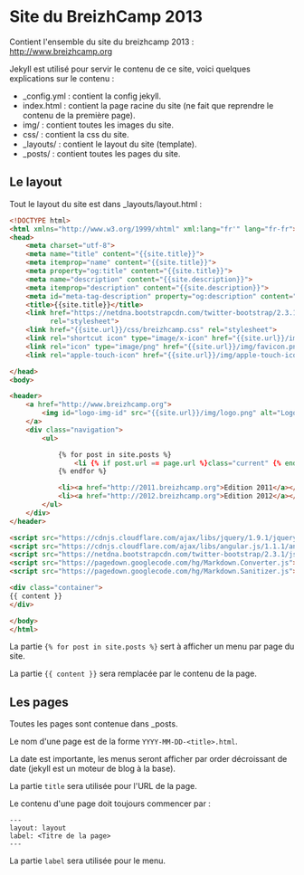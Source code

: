 # Site du BreizhCamp 2013

Contient l'ensemble du site du breizhcamp 2013 : http://www.breizhcamp.org

Jekyll est utilisé pour servir le contenu de ce site, voici quelques explications sur le contenu :
 * _config.yml : contient la config jekyll.
 * index.html : contient la page racine du site (ne fait que reprendre le contenu de la première page).
 * img/ : contient toutes les images du site.
 * css/ : contient la css du site.
 * _layouts/ : contient le layout du site (template).
 * _posts/ : contient toutes les pages du site.

## Le layout

Tout le layout du site est dans _layouts/layout.html :

```html
<!DOCTYPE html>
<html xmlns="http://www.w3.org/1999/xhtml" xml:lang="fr'" lang="fr-fr">
<head>
    <meta charset="utf-8">
    <meta name="title" content="{{site.title}}">
    <meta itemprop="name" content="{{site.title}}">
    <meta property="og:title" content="{{site.title}}">
    <meta name="description" content="{{site.description}}">
    <meta itemprop="description" content="{{site.description}}">
    <meta id="meta-tag-description" property="og:description" content="{{site.description}}">
    <title>{{site.title}}</title>
    <link href="https://netdna.bootstrapcdn.com/twitter-bootstrap/2.3.1/css/bootstrap-combined.min.css"
          rel="stylesheet">
    <link href="{{site.url}}/css/breizhcamp.css" rel="stylesheet">
    <link rel="shortcut icon" type="image/x-icon" href="{{site.url}}/img/favicon.ico" />
    <link rel="icon" type="image/png" href="{{site.url}}/img/favicon.png"/>
    <link rel="apple-touch-icon" href="{{site.url}}/img/apple-touch-icon.png"/>

</head>
<body>

<header>
    <a href="http://www.breizhcamp.org">
        <img id="logo-img-id" src="{{site.url}}/img/logo.png" alt="Logo" class="sites-logo ">
    </a>
    <div class="navigation">
        <ul>

            {% for post in site.posts %}
                <li {% if post.url == page.url %}class="current" {% endif %}><a href="{{site.url}}/{{post.url}}">{{post.label}}</a></li>
            {% endfor %}

            <li><a href="http://2011.breizhcamp.org">Edition 2011</a></li>
            <li><a href="http://2012.breizhcamp.org">Edition 2012</a></li>
        </ul>
    </div>
</header>

<script src="https://cdnjs.cloudflare.com/ajax/libs/jquery/1.9.1/jquery.min.js"></script>
<script src="https://cdnjs.cloudflare.com/ajax/libs/angular.js/1.1.1/angular.min.js"></script>
<script src="https://netdna.bootstrapcdn.com/twitter-bootstrap/2.3.1/js/bootstrap.min.js"></script>
<script src="https://pagedown.googlecode.com/hg/Markdown.Converter.js"></script>
<script src="https://pagedown.googlecode.com/hg/Markdown.Sanitizer.js"></script>

<div class="container">
{{ content }}
</div>

</body>
</html>
```

La partie ```{% for post in site.posts %}``` sert à afficher un menu par page du site.

La partie ```{{ content }}``` sera remplacée par le contenu de la page.


## Les pages

Toutes les pages sont contenue dans _posts.

Le nom d'une page est de la forme ```YYYY-MM-DD-<title>.html```.

La date est importante, les menus seront afficher par order décroissant de date (jekyll est un moteur de blog à la base).

La partie ```title``` sera utilisée pour l'URL de la page.

Le contenu d'une page doit toujours commencer par :
```
---
layout: layout
label: <Titre de la page>
---
```

La partie ```label``` sera utilisée pour le menu.

